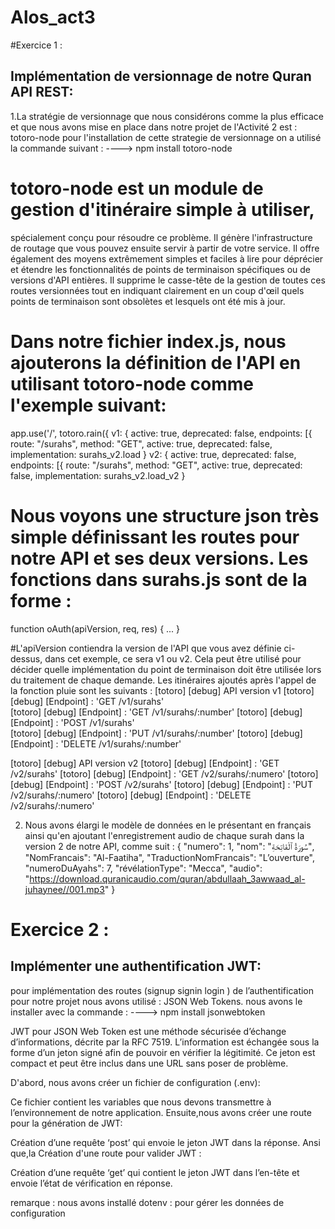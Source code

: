 # Alos_act3
#Exercice 1 :
## Implémentation de versionnage  de notre Quran API REST:
 1.La stratégie de versionnage  que nous considérons comme la plus efficace et que 
nous avons mise en place dans notre projet de l'Activité 2 est :  totoro-node
pour l'installation de cette strategie de versionnage on a utilisé la commande suivant :
 ----> npm install totoro-node 

# totoro-node est un module de gestion d'itinéraire simple à utiliser,
 spécialement conçu pour résoudre ce problème. 
Il génère l'infrastructure de routage que vous pouvez ensuite servir à partir de votre service.
 Il offre également des moyens extrêmement simples et faciles à lire pour déprécier et étendre les fonctionnalités de points de terminaison spécifiques ou de versions d'API entières.
 Il supprime le casse-tête de la gestion de toutes ces routes versionnées tout en indiquant clairement en un coup d'œil quels points de terminaison sont obsolètes et lesquels ont été mis à jour.
# Dans notre fichier index.js, nous ajouterons la définition de l'API en utilisant totoro-node comme l'exemple suivant:
app.use('/', totoro.rain({
    v1: {
        active: true,
        deprecated: false,
        endpoints: [{
            route: "/surahs",
            method: "GET",
            active: true,
            deprecated: false,
            implementation: surahs_v2.load
        }
    v2: {
        active: true,
        deprecated: false,
        endpoints: [{
            route: "/surahs",
            method: "GET",
            active: true,
            deprecated: false,
            implementation: surahs_v2.load_v2
        }
# Nous voyons une structure json très simple définissant les routes pour notre API et ses deux versions. Les fonctions dans surahs.js sont de la forme :
function oAuth(apiVersion, req, res) { 
    ...
}

#L'apiVersion contiendra la version de l'API que vous avez définie ci-dessus, dans cet exemple, ce sera v1 ou v2. Cela peut être utilisé pour décider quelle implémentation du point de terminaison doit être utilisée lors du traitement de chaque demande.
Les itinéraires ajoutés après l'appel de la fonction pluie sont les suivants :
[totoro] [debug]    API version v1
[totoro] [debug]    [Endpoint]    :    'GET /v1/surahs'        
[totoro] [debug]    [Endpoint]    :    'GET /v1/surahs/:number'
[totoro] [debug]    [Endpoint]    :    'POST /v1/surahs'       
[totoro] [debug]    [Endpoint]    :    'PUT /v1/surahs/:number'
[totoro] [debug]    [Endpoint]    :    'DELETE /v1/surahs/:number'


[totoro] [debug]    API version v2
[totoro] [debug]    [Endpoint]    :    'GET /v2/surahs'
[totoro] [debug]    [Endpoint]    :    'GET /v2/surahs/:numero'
[totoro] [debug]    [Endpoint]    :    'POST /v2/surahs'
[totoro] [debug]    [Endpoint]    :    'PUT /v2/surahs/:numero'
[totoro] [debug]    [Endpoint]    :    'DELETE /v2/surahs/:numero'

 2. Nous avons élargi le modèle de données en le présentant en français 
ainsi qu'en ajoutant l'enregistrement audio de chaque surah dans la version 2 de notre API,
comme suit :
 {
              "numero": 1,
              "nom": "سُورَةُ ٱلْفَاتِحَةِ",
              "NomFrancais": "Al-Faatiha",
              "TraductionNomFrancais": "L’ouverture",
              "numeroDuAyahs": 7,
              "révélationType": "Mecca",
              "audio": "https://download.quranicaudio.com/quran/abdullaah_3awwaad_al-juhaynee//001.mp3"
            }

# Exercice 2 :
## Implémenter une authentification JWT:
pour implémentation des routes (signup signin login ) de l’authentification pour notre projet nous avons utilisé : JSON Web Tokens.
nous avons le installer avec la commande :
 ----> npm install jsonwebtoken

JWT pour JSON Web Token est une méthode sécurisée d’échange d’informations, décrite par la RFC 7519. L’information est échangée sous la forme d’un jeton signé afin de pouvoir en vérifier la légitimité. Ce jeton est compact et peut être inclus dans une URL sans poser de problème.

D'abord, nous avons créer un fichier de configuration (.env):

Ce fichier contient les variables que nous devons transmettre à l’environnement de notre application.
Ensuite,nous avons créer une route pour la génération de JWT:

Création d’une requête ‘post’ qui envoie le jeton JWT dans la réponse.
Ansi que,la Création d'une route pour valider JWT :

Création d’une requête ‘get’ qui contient le jeton JWT dans l’en-tête et envoie l’état de vérification en réponse.

remarque :
 nous avons installé dotenv : pour gérer les données de configuration
